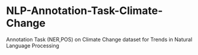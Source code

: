 # NLP-Annotation-Task-Climate-Change
Annotation Task (NER,POS) on Climate Change dataset for Trends in Natural Language Processing
